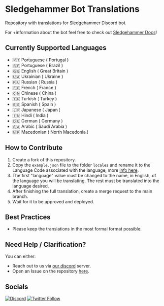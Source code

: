# Sledgehammer Bot Translations

Repository with translations for Sledgehammer Discord bot.

For +information about the bot feel free to check out [Sledgehammer Docs](https://docs.sledgehammer.app)!

## Currently Supported Languages

- 🇵🇹 Portuguese ( Portugal )
- 🇧🇷 Portuguese ( Brazil )
- 🇬🇧 English ( Great Britain )
- 🇺🇦 Ukrainian ( Ukraine )
- 🇷🇺 Russian ( Russia )
- 🇫🇷 French ( France )
- 🇨🇳 Chinese ( China )
- 🇹🇷 Turkish ( Turkey )
- 🇪🇸 Spanish ( Spain )
- 🇯🇵 Japanese ( Japan )
- 🇮🇳 Hindi ( India )
- 🇩🇪 German ( Germany )
- 🇸🇦 Arabic ( Saudi Arabia )
- 🇲🇰 Macedonian ( North Macedonia )

## How to Contribute

1. Create a fork of this repository.
2. Copy the `example.json` file to the folder `locales` and rename it to the Language Code associated with the language, more [info here](https://www.science.co.il/language/Locale-codes.php).
3. The first "language" value must be changed to the name, in English, of the language you will be translating. The rest must be translated into the language desired.
4. After finishing the full translation, create a merge request to the main branch.
5. Wait for it to be approved and deployed.

## Best Practices

- Please keep the translations in the most formal format possible.

## Need Help / Clarification?

You can either:

- Reach out to us via [our discord](https://discord.gg/MJp2JYE4Bg) server.
- Open an Issue on the repository [here](https://github.com/Momentum-One/sledgehammer-bot-translations/issues/new).

## Socials

<a href="https://discord.gg/MJp2JYE4Bg">![Discord](https://img.shields.io/discord/874244140991414282?color=%235865F2&label=Join%20Our%20Discord&style=for-the-badge&logo=discord)</a>
<a href="https://twitter.com/MomentumOne_">![Twitter Follow](https://img.shields.io/twitter/follow/MomentumOne_?color=1DA1F2&style=for-the-badge&logo=twitter)</a>
